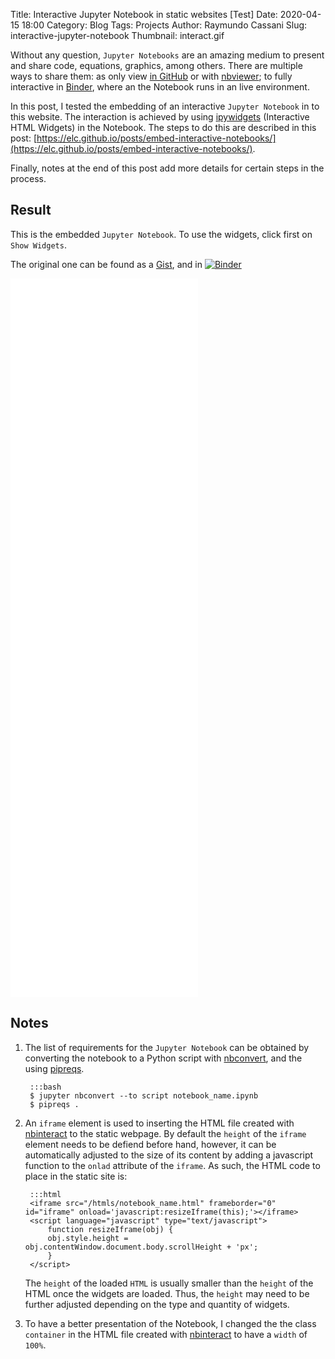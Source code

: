 Title: Interactive Jupyter Notebook in static websites [Test]
Date: 2020-04-15 18:00
Category: Blog
Tags: Projects
Author: Raymundo Cassani
Slug: interactive-jupyter-notebook
Thumbnail: interact.gif

Without any question, `Jupyter Notebooks` are an amazing medium to present and share code, equations, graphics, among others. There are multiple ways to share them: as only view [in GitHub](https://help.github.com/en/github/managing-files-in-a-repository/working-with-jupyter-notebook-files-on-github) or with [nbviewer](https://nbviewer.jupyter.org/); to fully interactive in [Binder](https://mybinder.org/), where an the Notebook runs in an live environment.

In this post, I tested the embedding of an interactive `Jupyter Notebook` in to this website. The interaction is achieved by using [ipywidgets](https://github.com/jupyter-widgets/ipywidgets) (Interactive HTML Widgets) in the Notebook. The steps to do this are described in this post:
[https://elc.github.io/posts/embed-interactive-notebooks/](https://elc.github.io/posts/embed-interactive-notebooks/).

Finally, notes at the end of this post add more details for certain steps in the process.

## Result
This is the embedded `Jupyter Notebook`. To use the widgets, click first on `Show Widgets`.

The original one can be found as a [Gist](https://gist.github.com/rcassani/a472b922fc4accb3e9551f3f16dedb76), and in [![Binder](https://mybinder.org/badge_logo.svg)](https://mybinder.org/v2/gist/rcassani/a472b922fc4accb3e9551f3f16dedb76/master)  

<iframe src="/htmls/interactive_test.html" style="height:1150px;" scrolling="no" frameborder="0" id="iframe"></iframe>


## Notes
1. The list of requirements for the `Jupyter Notebook` can be obtained by converting the notebook to a Python script with [nbconvert](https://nbconvert.readthedocs.io/en/latest/usage.html#executable-script), and the using [pipreqs](https://github.com/bndr/pipreqs).  


		:::bash
		$ jupyter nbconvert --to script notebook_name.ipynb
		$ pipreqs .


2. An `iframe` element is used to inserting the HTML file created with [nbinteract](https://www.nbinteract.com/) to the static webpage. By default the `height` of the `iframe` element needs to be defiend before hand, however, it can be automatically adjusted to the size of its content by adding a javascript function to the `onlad` attribute of the `iframe`. As such, the HTML code to place in the static site is:  


		:::html
		<iframe src="/htmls/notebook_name.html" frameborder="0" id="iframe" onload='javascript:resizeIframe(this);'></iframe>
		<script language="javascript" type="text/javascript">
			function resizeIframe(obj) {
			obj.style.height = obj.contentWindow.document.body.scrollHeight + 'px';
			}
		</script>

	The `height` of the loaded `HTML` is usually smaller than the `height` of the HTML once the widgets are loaded. Thus, the `height` may need to be further adjusted depending on the type and quantity of widgets.

3. To have a better presentation of the Notebook, I changed the the class `container` in the HTML file created with [nbinteract](https://www.nbinteract.com/) to have a `width` of `100%`.
